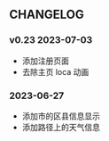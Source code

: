 ## CHANGELOG

### v0.23 2023-07-03
- 添加注册页面
- 去除主页 loca 动画

### 2023-06-27
  - 添加市的区县信息显示
  - 添加路径上的天气信息
